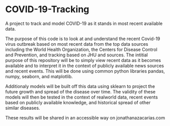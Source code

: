 # COVID-19-Tracking
A project to track and model COVID-19 as it stands in most recent available data.

The purpose of this code is to look at and understand the recent Covid-19 virus outbreak based on most recent data from the top data sources including the World Health Organization, the Centers for Disease Control and Prevention, and tracking based on JHU and sources.
The intitial purpose of this repository will be to simply view recent data as it becomes available and to interpret it in the context of publicly available news sources and recent events. This will be done using common python libraries pandas, numpy, seaborn, and matplotlib.

Additionaly models will be built off this data using sklearn to project the future growth and spread of the disease over time. The validity of these models will then be tested in the context of realworld data, recent events based on publicly available knowledge, and historical spread of other similar diseases.

These results will be shared in an accessible way on jonathanazacarias.com
